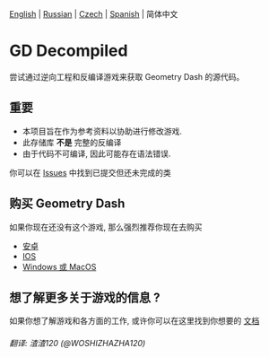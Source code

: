 [English](README.md) | [Russian](README-RU.md) | [Czech](README-CZ.md) | [Spanish](README-ES.md) | 简体中文

# GD Decompiled
 尝试通过逆向工程和反编译游戏来获取 Geometry Dash 的源代码。

## 重要

- 本项目旨在作为参考资料以协助进行修改游戏.
- 此存储库 <b>不是</b> 完整的反编译
- 由于代码不可编译, 因此可能存在语法错误.

你可以在 [Issues](https://github.com/Wyliemaster/GD-Decompiled/issues) 中找到已提交但还未完成的类

## 购买 Geometry Dash

如果你现在还没有这个游戏, 那么强烈推荐你现在去购买

- [安卓](https://play.google.com/store/apps/details?id=com.robtopx.geometryjump&hl=en_GB&gl=US)
- [IOS](https://apps.apple.com/us/app/geometry-dash/id625334537)
- [Windows 或 MacOS](https://store.steampowered.com/app/322170/Geometry_Dash/)

## 想了解更多关于游戏的信息 ?

如果你想了解游戏和各方面的工作, 或许你可以在这里找到你想要的 [文档](https://github.com/Wyliemaster/gddocs)

###### 翻译: 渣渣120 (@WOSHIZHAZHA120)